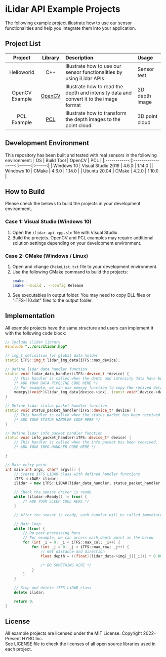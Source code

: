 # iLidar API Example Projects
The following example project illustrate how to use our sensor functionalities and help you integrate them into your application.

## Project List
|Project|Library|Description|Usage|
|:---:|:---:|:---|:---|
|Helloworld|C++|Illustrate how to use our sensor functionalities by using iLidar APIs|Sensor test|
|OpenCV Example|[OpenCV]|Illustrate how to read the depth and intensity data and convert it to the image format|2D depth image|
|PCL Example|[PCL]|Illustrate how to transform the depth images to the point cloud|3D point cloud|

## Development Environment
This repository has been built and tested with real sensors in the following environment:
|      OS      |     Build Tool     | OpenCV |   PCL  |
|:------------:|:------------------:|:------:|:------:|
|  Windows 10  | Visual Studio 2019 |  4.6.0 | 1.14.0 |
|  Windows 10  |        CMake       |  4.6.0 | 1.14.0 |
| Ubuntu 20.04 |        CMake       |  4.2.0 | 1.10.0 |

## How to Build
Please check the belows to build the projects in your development environment.

### Case 1: Visual Studio (Windows 10)
1. Open the `ilidar-api-cpp.sln` file with Visual Studio.
2. Build the proejcts. OpenCV and PCL examples may require additional solution settings depending on your development environment.

### Case 2: CMake (Windows / Linux)
1. Open and change `CMakeList.txt` file to your development environment.
2. Use the following CMake command to build the projects:
    ```bash
    cmake .
    cmake --build . --config Release
    ```
3. See executables in output folder. You may need to copy DLL files or "iTFS-110.dat" files to the output folder.

## Implementation
All example projects have the same structure and users can implement it with the following code block:
```cpp
// Include ilidar library
#include "../src/ilidar.hpp"

// img_t definition for global data holder
static iTFS::img_t lidar_img_data[iTFS::max_device];

// Define lidar data handler function
static void lidar_data_handler(iTFS::device_t *device) {
    // This handler is called when the depth and intensity data have been properly received.
    /* ADD YOUR DATA PIPELINE CODE HERE */
    // For example, we can use memcpy function to copy the recived data to the global data holder
    memcpy((void*)&lidar_img_data[device->idx], (const void*)device->data.img, sizeof(device->data.img));
}

// Define lidar status packet handler function
static void status_packet_handler(iTFS::device_t* device) {
    // This handler is called when the status packet has been received.
    /* ADD YOUR STATUS HANDLER CODE HERE */
}

// Define lidar info packet handler function
static void info_packet_handler(iTFS::device_t* device) {
    // This handler is called when the info packet has been received.
    /* ADD YOUR INFO HANDLER CODE HERE */

}

// Main entry point
int main(int argc, char* argv[]) {
    // Create iTFS LiDAR class with defined handler functions
    iTFS::LiDAR* ilidar;
    ilidar = new iTFS::LiDAR(lidar_data_handler, status_packet_handler, info_packet_handler);

    // Check the sensor driver is ready
    while (ilidar->Ready() != true) {
        /* ADD YOUR SLEEP CODE HERE */
    }

    // After the sensor is ready, each handler will be called immediately when the related packet is received.

    // Main loop
    while (true) {
        // Do post-processing here
        // For example, we can access each depth point as the below
        for (int _i = 0; _i < iTFS::max_col; _i++) {
            for (int _j = 0; _j < iTFS::max_row; _j++) {
                // Get distance and direction
                float depth = ((float)(lidar_data->img[_j][_i])) * 0.001f;    // Convert mm to meter

                /* DO SOMETHING HERE */
            }
        }
    }

    // Stop and delete iTFS LiDAR class
    delete ilidar;

    return 0;
}
```

## License
All example projects are licensed under the MIT License. Copyright 2022-Present HYBO Inc.  
See LICENSE file to check the licenses of all open source libraries used in each project.

[OpenCV]: https://opencv.org/
[PCL]: https://pointclouds.org/
